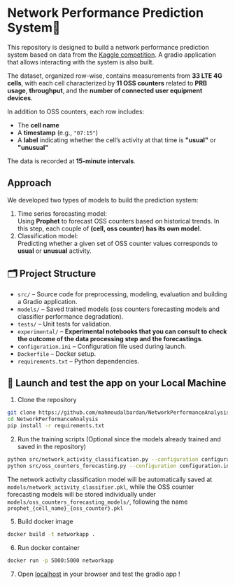 # Network Performance Prediction System📡

This repository is designed to build a network performance prediction system based 
on data from the [Kaggle competition](https://www.kaggle.com/c/anomaly-detection-in-4g-cellular-networks/overview). 
A gradio application that allows interacting with the system is also built.

The dataset, organized row-wise, contains measurements from **33 LTE 4G cells**, with each cell characterized
by **11 OSS counters** related to **PRB usage**, **throughput**, and the **number of connected user equipment devices**.

In addition to OSS counters, each row includes:
- The **cell name**
- A **timestamp** (e.g., `"07:15"`)
- A **label** indicating whether the cell’s activity at that time is **"usual"** or **"unusual"**

The data is recorded at **15-minute intervals**.
## Approach
We developed two types of models to build the prediction system:
1. Time series forecasting model:  
   Using **Prophet** to forecast OSS counters based on historical trends. In this step, each couple of **(cell, oss counter) has its own model**.
2. Classification model:  
   Predicting whether a given set of OSS counter values corresponds to **usual** or **unusual** activity.

## 🗂 Project Structure

- `src/` – Source code for preprocessing, modeling, evaluation and building a Gradio application.
- `models/` – Saved trained models (oss counters forecasting models and classifier performance degradation).
- `tests/` – Unit tests for validation.
- `experimental/` – **Experimental notebooks that you can consult to check the outcome of the data processing step and the forecastings**.
- `configuration.ini` – Configuration file used during launch.
- `Dockerfile` – Docker setup.
- `requirements.txt` – Python dependencies.

## 🚀 Launch and test the app on your Local Machine

1. Clone the repository

```bash
git clone https://github.com/mahmoudalbardan/NetworkPerformanceAnalysis.git
cd NetworkPerformanceAnalysis
pip install -r requirements.txt
```

2. Run the training scripts (Optional since the models already trained and saved in the repository)
```bash
python src/network_activity_classification.py --configuration configuration.ini 
python src/oss_counters_forecasting.py --configuration configuration.ini 
```
The network activity classification model will be automatically saved at `models/network_activity_classifier.pkl`, 
while the OSS counter forecasting models will be stored individually under
`models/oss_counters_forecasting_models/`, following the name `prophet_{cell_name}_{oss_counter}.pkl`

5. Build docker image
```bash
docker build -t networkapp .
```
6.  Run docker container
```bash
docker run -p 5000:5000 networkapp
```
7. Open [localhost](http://127.0.0.1:5000) in your browser and test the gradio app ! 
